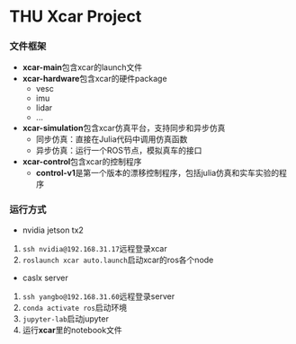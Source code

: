 # THU Xcar Project

### 文件框架

* **xcar-main**包含xcar的launch文件
* **xcar-hardware**包含xcar的硬件package
	- vesc
	- imu
	- lidar
	- ...
* **xcar-simulation**包含xcar仿真平台，支持同步和异步仿真
	- 同步仿真：直接在Julia代码中调用仿真函数
	- 异步仿真：运行一个ROS节点，模拟真车的接口
* **xcar-control**包含xcar的控制程序
	- **control-v1**是第一个版本的漂移控制程序，包括julia仿真和实车实验的程序


### 运行方式

* nvidia jetson tx2

1. `ssh nvidia@192.168.31.17`远程登录xcar
2. `roslaunch xcar auto.launch`启动xcar的ros各个node

* caslx server
1. `ssh yangbo@192.168.31.60`远程登录server
2. `conda activate ros`启动环境
2. `jupyter-lab`启动jupyter
3. 运行**xcar**里的notebook文件
